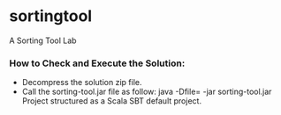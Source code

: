 # sortingtool
A Sorting Tool Lab

### How to Check and Execute the Solution:

- Decompress the solution zip file.
- Call the sorting-tool.jar file as follow:
  java -Dfile=<txt file path> -jar sorting-tool.jar
  Project structured as a Scala SBT default project.
